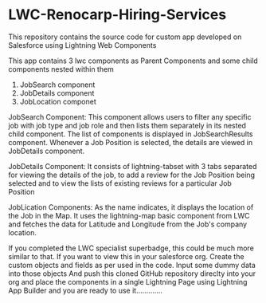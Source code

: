 # LWC-Renocarp-Hiring-Services
This repository contains the source code for custom app developed on Salesforce using Lightning Web Components


This app contains 3 lwc components as Parent Components and some child components nested within them
1) JobSearch component
2) JobDetails component
3) JobLocation componet

JobSearch Component:
              This component allows users to filter any specific job with job type and job role and then lists them separately in its nested child component.
              The list of components is displayed in JobSearchResults component. Whenever a Job Position is selected, the details are viewed in JobDetails component.
          
JobDetails Component:
             It consists of lightning-tabset with 3 tabs separated for viewing the details of the job, to add a review for the Job Position being selected and to view
             the lists of existing reviews for a particular Job Position
            
 JobLication Components:
             As the name indicates, it displays the location of the Job in the Map. It uses the lightning-map basic component from LWC and fetches the data for Latitude 
             and Longitude from the Job's company location.
             
 If you completed the LWC specialist superbadge, this could be much more similar to that. If you want to view this in your salesforce org.
 Create the custom objects and fields as per used in the code. Input some dummy data into those objects
 And push this cloned GitHub repository direclty into your org and place the components in a single Lightning Page using Lightning App Builder 
 and you are ready to use it.............
